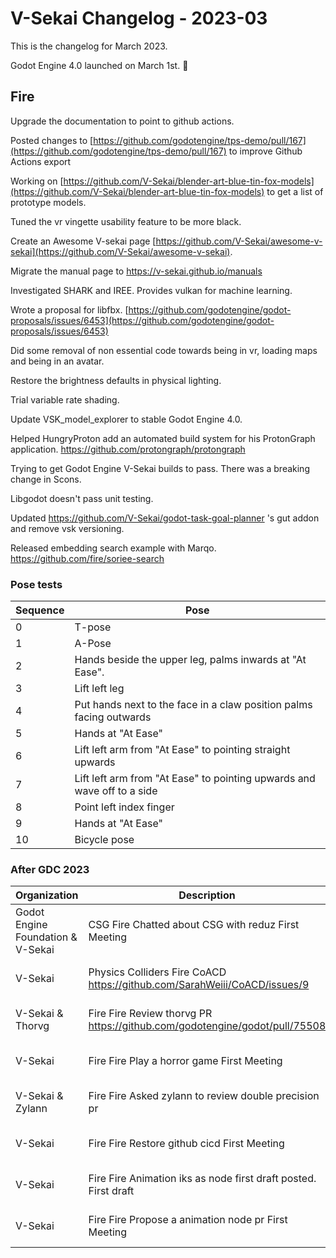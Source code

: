 # V-Sekai Changelog - 2023-03

This is the changelog for March 2023.

Godot Engine 4.0 launched on March 1st. 🎉

## Fire

Upgrade the documentation to point to github actions.

Posted changes to [https://github.com/godotengine/tps-demo/pull/167](https://github.com/godotengine/tps-demo/pull/167) to improve Github Actions export

Working on [https://github.com/V-Sekai/blender-art-blue-tin-fox-models](https://github.com/V-Sekai/blender-art-blue-tin-fox-models) to get a list of prototype models.

Tuned the vr vingette usability feature to be more black.

Create an Awesome V-sekai page [https://github.com/V-Sekai/awesome-v-sekai](https://github.com/V-Sekai/awesome-v-sekai).

Migrate the manual page to https://v-sekai.github.io/manuals

Investigated SHARK and IREE. Provides vulkan for machine learning.

Wrote a proposal for libfbx. [https://github.com/godotengine/godot-proposals/issues/6453](https://github.com/godotengine/godot-proposals/issues/6453)

Did some removal of non essential code towards being in vr, loading maps and being in an avatar.

Restore the brightness defaults in physical lighting.

Trial variable rate shading.

Update VSK_model_explorer to stable Godot Engine 4.0.

Helped HungryProton add an automated build system for his ProtonGraph application. https://github.com/protongraph/protongraph

Trying to get Godot Engine V-Sekai builds to pass. There was a breaking change in Scons.

Libgodot doesn't pass unit testing.

Updated https://github.com/V-Sekai/godot-task-goal-planner 's gut addon and remove vsk versioning.

Released embedding search example with Marqo. https://github.com/fire/soriee-search

### Pose tests

| Sequence | Pose                                                                    |
| -------- | ----------------------------------------------------------------------- |
| 0        | T-pose                                                                  |
| 1        | A-Pose                                                                  |
| 2        | Hands beside the upper leg, palms inwards at "At Ease".                 |
| 3        | Lift left leg                                                           |
| 4        | Put hands next to the face in a claw position palms facing outwards     |
| 5        | Hands at "At Ease"                                                      |
| 6        | Lift left arm from "At Ease" to pointing straight upwards               |
| 7        | Lift left arm from "At Ease" to pointing upwards and wave off to a side |
| 8        | Point left index finger                                                 |
| 9        | Hands at "At Ease"                                                      |
| 10       | Bicycle pose                                                            |

### After GDC 2023

| Organization                      | Description                                                                | date                |
| --------------------------------- | -------------------------------------------------------------------------- | ------------------- |
| Godot Engine Foundation & V-Sekai | CSG Fire Chatted about CSG with reduz First Meeting                        | 2023-03-30 00:00:00 |
| V-Sekai                           | Physics Colliders Fire CoACD https://github.com/SarahWeiii/CoACD/issues/9  | 2023-03-30 00:00:00 |
| V-Sekai & Thorvg                  | Fire Fire Review thorvg PR https://github.com/godotengine/godot/pull/75508 | 2023-03-30 00:00:00 |
| V-Sekai                           | Fire Fire Play a horror game First Meeting                                 | 2023-03-30 00:00:00 |
| V-Sekai & Zylann                  | Fire Fire Asked zylann to review double precision pr                       | 2023-03-30 00:00:00 |
| V-Sekai                           | Fire Fire Restore github cicd First Meeting                                | 2023-03-30 00:00:00 |
| V-Sekai                           | Fire Fire Animation iks as node first draft posted. First draft            | 2023-03-30 00:00:00 |
| V-Sekai                           | Fire Fire Propose a animation node pr First Meeting                        | 2023-03-30 00:00:00 |
